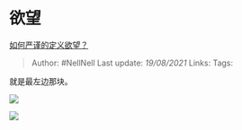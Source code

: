 # 欲望
[如何严谨的定义欲望？](https://www.zhihu.com/question/447585791/answer/1796903620)

> Author: #NellNell 
Last update: *19/08/2021* 
Links:
Tags:

就是最左边那块。

  

![](https://pic1.zhimg.com/50/v2-0604b3af9d3f7b9966b41d1d114007d2_720w.jpg?source=c8b7c179)

![](https://pic1.zhimg.com/80/v2-0604b3af9d3f7b9966b41d1d114007d2_720w.jpg?source=c8b7c179)



  
  


